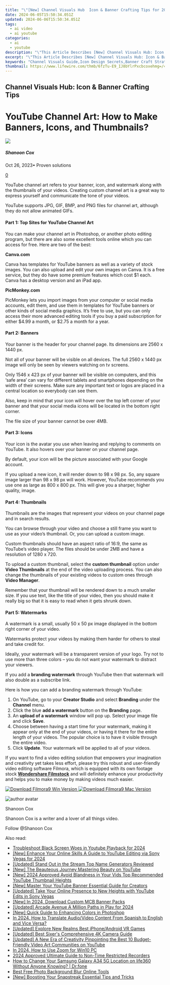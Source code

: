 ```yaml
---
title: "\"[New] Channel Visuals Hub  Icon & Banner Crafting Tips for 2024\""
date: 2024-06-05T15:50:34.051Z
updated: 2024-06-06T15:50:34.051Z
tags:
  - ai video
  - ai youtube
categories:
  - ai
  - youtube
description: "\"This Article Describes [New] Channel Visuals Hub: Icon & Banner Crafting Tips for 2024\""
excerpt: "\"This Article Describes [New] Channel Visuals Hub: Icon & Banner Crafting Tips for 2024\""
keywords: "Channel Visuals Guide,Icon Design Secrets,Banner Craft Strategies,Creative Channel Imagery,Hub for Visual Tactics,Icons & Banners Hub,Top Visual Creation"
thumbnail: https://www.lifewire.com/thmb/6fzTu-E9_IJ8bYlrPxcbcoxehmg=/400x300/filters:no_upscale():max_bytes(150000):strip_icc()/iPhone-Flashlight-On-Dark-Table-8629938-64ad24bfa7684e2eaefe47292a89faeb.jpg
---
```


## Channel Visuals Hub: Icon & Banner Crafting Tips

# YouTube Channel Art: How to Make Banners, Icons, and Thumbnails?

![](https://images.wondershare.com/filmora/article-images/shannon-cox.jpg)

##### Shanoon Cox

 Oct 26, 2023• Proven solutions

[0](#commentsBoxSeoTemplate)

YouTube channel art refers to your banner, icon, and watermark along with the thumbnails of your videos. Creating custom channel art is a great way to express yourself and communicate the tone of your videos.

YouTube supports JPG, GIF, BMP, and PNG files for channel art, although they do not allow animated GIFs.

#### **Part 1: Top Sites for YouTube Channel Art**

You can make your channel art in Photoshop, or another photo editing program, but there are also some excellent tools online which you can access for free. Here are two of the best:

**Canva.com**

Canva has templates for YouTube banners as well as a variety of stock images. You can also upload and edit your own images on Canva. It is a free service, but they do have some premium features which cost $1 each. Canva has a desktop version and an iPad app.

**PicMonkey.com**

PicMonkey lets you import images from your computer or social media accounts, edit them, and use them in templates for YouTube banners or other kinds of social media graphics. It’s free to use, but you can only access their more advanced editing tools if you buy a paid subscription for either $4.99 a month, or $2.75 a month for a year.

#### **Part 2: Banners**

Your banner is the header for your channel page. Its dimensions are 2560 x 1440 px.

Not all of your banner will be visible on all devices. The full 2560 x 1440 px image will only be seen by viewers watching on tv screens.

Only 1546 x 423 px of your banner will be visible on computers, and this ‘safe area’ can vary for different tablets and smartphones depending on the width of their screens. Make sure any important text or logos are placed in a central location so everybody can see them.

Also, keep in mind that your icon will hover over the top left corner of your banner and that your social media icons will be located in the bottom right corner.

The file size of your banner cannot be over 4MB.

#### **Part 3: Icons**

Your icon is the avatar you use when leaving and replying to comments on YouTube. It also hovers over your banner on your channel page.

By default, your icon will be the picture associated with your Google account.

If you upload a new icon, it will render down to 98 x 98 px. So, any square image larger than 98 x 98 px will work. However, YouTube recommends you use one as large as 800 x 800 px. This will give you a sharper, higher quality, image.

#### **Part 4: Thumbnails**

Thumbnails are the images that represent your videos on your channel page and in search results.

You can browse through your video and choose a still frame you want to use as your video’s thumbnail. Or, you can upload a custom image.

Custom thumbnails should have an aspect ratio of 16:9, the same as YouTube’s video player. The files should be under 2MB and have a resolution of 1280 x 720.

To upload a custom thumbnail, select the **custom thumbnail** option under **Video Thumbnails** at the end of the video uploading process. You can also change the thumbnails of your existing videos to custom ones through **Video Manager**.

Remember that your thumbnail will be rendered down to a much smaller size. If you use text, like the title of your video, then you should make it really big so that it is easy to read when it gets shrunk down.

#### **Part 5: Watermarks**

A watermark is a small, usually 50 x 50 px image displayed in the bottom right corner of your video.

Watermarks protect your videos by making them harder for others to steal and take credit for.

Ideally, your watermark will be a transparent version of your logo. Try not to use more than three colors – you do not want your watermark to distract your viewers.

If you add a **branding watermark** through YouTube then that watermark will also double as a subscribe link.

Here is how you can add a branding watermark through YouTube:

1. On YouTube, go to your **Creator Studio** and select **Branding** under the **Channel** menu.
2. Click the blue **add a watermark** button on the **Branding** page.
3. An **upload of a watermark** window will pop up. Select your image file and click **Save**.
4. Choose between having a start time for your watermark, making it appear only at the end of your videos, or having it there for the entire length of your videos. The popular choice is to have it visible through the entire video.
5. Click **Update**. Your watermark will be applied to all of your videos.

If you want to find a video editing solution that empowers your imagination and creativity yet takes less effort, please try this robust and user-friendly video editing software Filmora, which is equipped with its own footage stock **[Wondershare Filmstock](https://tools.techidaily.com/wondershare/filmora/download/)** and will definitely enhance your productivity and helps you to make money by making videos much easier.

[![Download Filmora9 Win Version](https://images.wondershare.com/filmora/guide/download-btn-win.jpg) ](https://tools.techidaily.com/wondershare/filmora/download/) [![Download Filmora9 Mac Version](https://images.wondershare.com/filmora/guide/download-btn-mac.jpg) ](https://tools.techidaily.com/wondershare/filmora/download/)

![author avatar](https://images.wondershare.com/filmora/article-images/shannon-cox.jpg)

Shanoon Cox

Shanoon Cox is a writer and a lover of all things video.

Follow @Shanoon Cox

<span class="atpl-alsoreadstyle">Also read:</span>
<div><ul>
<li><a href="https://facebook-video-share.techidaily.com/troubleshoot-black-screen-woes-in-youtube-playback-for-2024/"><u>Troubleshoot Black Screen Woes in Youtube Playback for 2024</u></a></li>
<li><a href="https://facebook-video-share.techidaily.com/new-enhance-your-online-skills-a-guide-to-youtube-editing-via-sony-vegas-for-2024/"><u>[New] Enhance Your Online Skills  A Guide to YouTube Editing via Sony Vegas for 2024</u></a></li>
<li><a href="https://facebook-video-share.techidaily.com/updated-stand-out-in-the-stream-top-name-generators-reviewed/"><u>[Updated] Stand Out in the Stream  Top Name Generators Reviewed</u></a></li>
<li><a href="https://facebook-video-share.techidaily.com/new-the-beauteous-journey-mastering-beauty-on-youtube/"><u>[New] The Beauteous Journey  Mastering Beauty on YouTube</u></a></li>
<li><a href="https://facebook-video-share.techidaily.com/new-2024-approved-avoid-blandness-in-your-vids-top-recommended-youtube-thumbnail-heights/"><u>[New] 2024 Approved  Avoid Blandness in Your Vids  Top Recommended YouTube Thumbnail Heights</u></a></li>
<li><a href="https://facebook-video-share.techidaily.com/new-master-your-youtube-banner-essential-guide-for-creators/"><u>[New] Master Your YouTube Banner  Essential Guide for Creators</u></a></li>
<li><a href="https://facebook-video-share.techidaily.com/updated-take-your-online-presence-to-new-heights-with-youtube-edits-in-sony-vegas/"><u>[Updated] Take Your Online Presence to New Heights with YouTube Edits in Sony Vegas</u></a></li>
<li><a href="https://facebook-video-share.techidaily.com/new-in-2024-download-custom-mcb-banner-packs/"><u>[New] In 2024, Download Custom MCB Banner Packs</u></a></li>
<li><a href="https://facebook-video-share.techidaily.com/updated-arcade-avenue-a-million-paths-in-play-for-2024/"><u>[Updated] Arcade Avenue  A Million Paths in Play for 2024</u></a></li>
<li><a href="https://extra-guidance.techidaily.com/new-quick-guide-to-enhancing-colors-in-photoshop/"><u>[New] Quick Guide to Enhancing Colors in Photoshop</u></a></li>
<li><a href="https://ai-voice-clone.techidaily.com/in-2024-how-to-translate-audiovideo-content-from-spanish-to-english-and-vice-versa/"><u>In 2024, How to Translate Audio/Video Content From Spanish to English and Vice Versa?</u></a></li>
<li><a href="https://some-techniques.techidaily.com/updated-explore-new-realms-best-iphoneandroid-vr-games/"><u>[Updated] Explore New Realms  Best iPhone/Android VR Games</u></a></li>
<li><a href="https://extra-hints.techidaily.com/updated-best-sixers-comprehensive-4k-camera-guide/"><u>[Updated] Best Sixer's Comprehensive 4K Camera Guide</u></a></li>
<li><a href="https://youtube-clips.techidaily.com/updated-a-new-era-of-creativity-pinpointing-the-best-10-budget-friendly-video-art-communities-on-youtube/"><u>[Updated] A New Era of Creativity  Pinpointing the Best 10 Budget-Friendly Video Art Communities on YouTube</u></a></li>
<li><a href="https://some-skills.techidaily.com/in-2024-how-to-use-zoom-for-win10-pc/"><u>In 2024, How to Use Zoom for Win10 PC</u></a></li>
<li><a href="https://screen-video-capture.techidaily.com/2024-approved-ultimate-guide-to-non-time-restricted-recorders/"><u>2024 Approved  Ultimate Guide to Non-Time Restricted Recorders</u></a></li>
<li><a href="https://location-social.techidaily.com/how-to-change-your-samsung-galaxy-a34-5g-location-on-life360-without-anyone-knowing-drfone-by-drfone-virtual-android/"><u>How to Change Your Samsung Galaxy A34 5G Location on life360 Without Anyone Knowing? | Dr.fone</u></a></li>
<li><a href="https://ai-vdieo-software.techidaily.com/best-free-photo-background-blur-online-tools/"><u>Best Free Photo Background Blur Online Tools</u></a></li>
<li><a href="https://snapchat-videos.techidaily.com/new-boosting-your-snapstreak-essential-tips-and-tricks/"><u>[New] Boosting Your Snapstreak  Essential Tips and Tricks</u></a></li>
</ul></div>

<ins class="adsbygoogle"
      style="display:block"
      data-ad-client="ca-pub-7571918770474297"
      data-ad-slot="8358498916"
      data-ad-format="auto"
      data-full-width-responsive="true"></ins>
